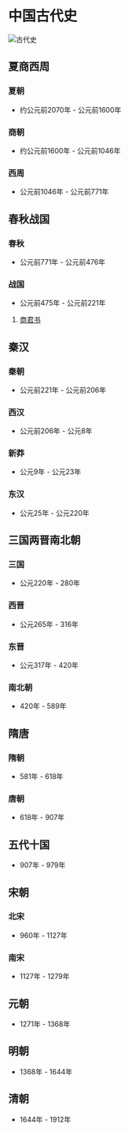 # 中国古代史

![古代史](/images/china_ancient.jpg)

## 夏商西周

### 夏朝

- 约公元前2070年 - 公元前1600年

### 商朝

- 约公元前1600年 - 公元前1046年

### 西周

- 公元前1046年 - 公元前771年

## 春秋战国

### 春秋

- 公元前771年 - 公元前476年

### 战国

- 公元前475年 - 公元前221年

1. [商君书](/history/misc/book_of_lord_shang.md)

## 秦汉

### 秦朝

- 公元前221年 - 公元前206年

### 西汉

- 公元前206年 - 公元8年

### 新莽

- 公元9年 - 公元23年

### 东汉

- 公元25年 - 公元220年

## 三国两晋南北朝

### 三国

- 公元220年 - 280年

### 西晋

- 公元265年 - 316年

### 东晋

- 公元317年 - 420年

### 南北朝

- 420年 - 589年

## 隋唐

### 隋朝

- 581年 - 618年

### 唐朝

- 618年 - 907年

## 五代十国

- 907年 - 979年

## 宋朝

### 北宋

- 960年 - 1127年

### 南宋

- 1127年 - 1279年

## 元朝

- 1271年 - 1368年

## 明朝

- 1368年 - 1644年

## 清朝

- 1644年 - 1912年
